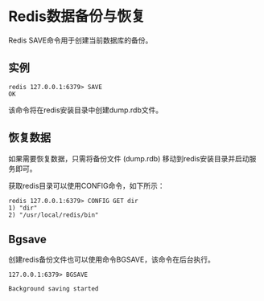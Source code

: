 # Redis数据备份与恢复
Redis SAVE命令用于创建当前数据库的备份。
## 实例
```
redis 127.0.0.1:6379> SAVE 
OK
```

该命令将在redis安装目录中创建dump.rdb文件。

## 恢复数据
如果需要恢复数据，只需将备份文件 (dump.rdb) 移动到redis安装目录并启动服务即可。

获取redis目录可以使用CONFIG命令，如下所示：

```
redis 127.0.0.1:6379> CONFIG GET dir
1) "dir"
2) "/usr/local/redis/bin"
```

## Bgsave
创建redis备份文件也可以使用命令BGSAVE，该命令在后台执行。

```
127.0.0.1:6379> BGSAVE

Background saving started
```
